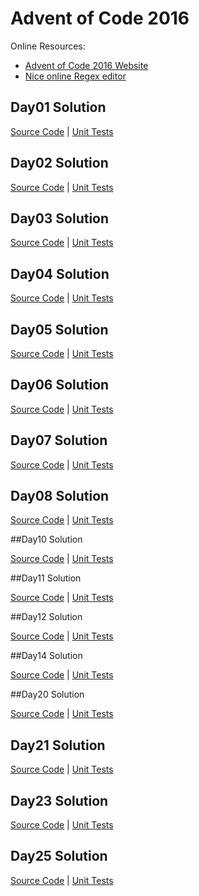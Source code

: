 # Advent of Code 2016

Online Resources:
- [Advent of Code 2016 Website][l1]
- [Nice online Regex editor][regex101]

## Day01 Solution

[Source Code][Day01SC] | 
[Unit Tests][Day01UT]

## Day02 Solution

[Source Code][Day02SC] | 
[Unit Tests][Day02UT]

## Day03 Solution

[Source Code][Day03SC] | 
[Unit Tests][Day03UT]

## Day04 Solution

[Source Code][Day04SC] | 
[Unit Tests][Day04UT]

## Day05 Solution

[Source Code][Day05SC] | 
[Unit Tests][Day05UT]

## Day06 Solution

[Source Code][Day06SC] | 
[Unit Tests][Day06UT]

## Day07 Solution

[Source Code][Day07SC] | 
[Unit Tests][Day07UT]

## Day08 Solution

[Source Code][Day08SC] | 
[Unit Tests][Day08UT]

##Day10 Solution

[Source Code][Day10SC] | 
[Unit Tests][Day10UT]

##Day11 Solution

[Source Code][Day11SC] | 
[Unit Tests][Day11UT]

##Day12 Solution

[Source Code][Day12SC] | 
[Unit Tests][Day12UT]

##Day14 Solution

[Source Code][Day14SC] | 
[Unit Tests][Day14UT]

##Day20 Solution

[Source Code][Day20SC] | 
[Unit Tests][Day20UT]

## Day21 Solution

[Source Code][Day21SC] | 
[Unit Tests][Day21UT]

## Day23 Solution

[Source Code][Day23SC] | 
[Unit Tests][Day23UT]

## Day25 Solution

[Source Code][Day25SC] | 
[Unit Tests][Day25UT]


[l1]:http://adventofcode.com/
[l2]:https://msdn.microsoft.com/en-CA/library/bb383977.aspx
[regex101]:https://regex101.com/

[Day01SC]:https://github.com/Elgolfin/adventofcode-2016/blob/master/src/Problems/Day01.cs
[Day02SC]:https://github.com/Elgolfin/adventofcode-2016/blob/master/Day02.cs
[Day03SC]:https://github.com/Elgolfin/adventofcode-2016/blob/master/Day03.cs
[Day04SC]:https://github.com/Elgolfin/adventofcode-2016/blob/master/Day04.cs
[Day05SC]:https://github.com/Elgolfin/adventofcode-2016/blob/master/Day05.cs
[Day06SC]:https://github.com/Elgolfin/adventofcode-2016/blob/master/Day06.cs
[Day07SC]:https://github.com/Elgolfin/adventofcode-2016/blob/master/Day07.cs
[Day08SC]:https://github.com/Elgolfin/adventofcode-2016/blob/master/Day08.cs

[Day10SC]:https://github.com/Elgolfin/adventofcode-2016/blob/master/Day10.cs
[Day11SC]:https://github.com/Elgolfin/adventofcode-2016/blob/master/Day11.cs
[Day12SC]:https://github.com/Elgolfin/adventofcode-2016/blob/master/Day12.cs
[Day14SC]:https://github.com/Elgolfin/adventofcode-2016/blob/master/Day14.cs

[Day20SC]:https://github.com/Elgolfin/adventofcode-2016/blob/master/Day20.cs
[Day21SC]:https://github.com/Elgolfin/adventofcode-2016/blob/master/Day21.cs
[Day23SC]:https://github.com/Elgolfin/adventofcode-2016/blob/master/Day23.cs
[Day25SC]:https://github.com/Elgolfin/adventofcode-2016/blob/master/Day25.cs



[Day01UT]:https://github.com/Elgolfin/adventofcode-2016/blob/master/test/Day01UnitTests.cs
[Day02UT]:https://github.com/Elgolfin/adventofcode-2016/blob/master/AdventOfCode2015UnitTests/Day02_UnitTest.cs
[Day03UT]:https://github.com/Elgolfin/adventofcode-2016/blob/master/AdventOfCode2015UnitTests/Day03_UnitTest.cs
[Day04UT]:https://github.com/Elgolfin/adventofcode-2016/blob/master/AdventOfCode2015UnitTests/Day04_UnitTest.cs
[Day05UT]:https://github.com/Elgolfin/adventofcode-2016/blob/master/AdventOfCode2015UnitTests/Day05_UnitTest.cs
[Day06UT]:https://github.com/Elgolfin/adventofcode-2016/blob/master/AdventOfCode2015UnitTests/Day06_UnitTest.cs
[Day07UT]:https://github.com/Elgolfin/adventofcode-2016/blob/master/AdventOfCode2015UnitTests/Day07_UnitTest.cs
[Day08UT]:https://github.com/Elgolfin/adventofcode-2016/blob/master/AdventOfCode2015UnitTests/Day08_UnitTest.cs

[Day10UT]:https://github.com/Elgolfin/adventofcode-2016/blob/master/AdventOfCode2015UnitTests/Day10_UnitTest.cs
[Day11UT]:https://github.com/Elgolfin/adventofcode-2016/blob/master/AdventOfCode2015UnitTests/Day11_UnitTest.cs
[Day12UT]:https://github.com/Elgolfin/adventofcode-2016/blob/master/AdventOfCode2015UnitTests/Day12_UnitTest.cs
[Day14UT]:https://github.com/Elgolfin/adventofcode-2016/blob/master/AdventOfCode2015UnitTests/Day14_UnitTest.cs

[Day20UT]:https://github.com/Elgolfin/adventofcode-2016/blob/master/AdventOfCode2015UnitTests/Day20_UnitTest.cs
[Day21UT]:https://github.com/Elgolfin/adventofcode-2016/blob/master/AdventOfCode2015UnitTests/Day21_UnitTest.cs
[Day23UT]:https://github.com/Elgolfin/adventofcode-2016/blob/master/AdventOfCode2015UnitTests/Day23_UnitTest.cs
[Day25UT]:https://github.com/Elgolfin/adventofcode-2016/blob/master/AdventOfCode2015UnitTests/Day23_UnitTest.cs